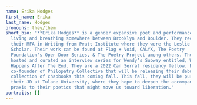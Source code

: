 ```yaml
---
name: Erika Hodges
first_name: Erika
last_name: Hodges
pronouns: they/them
short_bio: "**Erika Hodges** is a gender expansive poet and performance artist
  living and breathing somewhere between Brooklyn and Boulder. They received
  their MFA in Writing from Pratt Institute where they were the Leslie Scalapino
  Scholar. Their work can be found at Flag + Void, CALYX, The Poetry
  Foundation's Open Door Series, & The Poetry Project among others. They also
  hosted and curated an interview series for Wendy’s Subway entitled, What
  Happens After The End. They are a 2022 Can Serrat residency fellow. Erika is a
  co-founder of Philopatry Collective that will be releasing their debut
  collection of chapbooks this coming fall. This fall, they will be pursuing
  their JD at Tulane University, where they hope to deepen the accompanying
  praxis to their poetics that might move us toward liberation."
portraits: []
---
```

